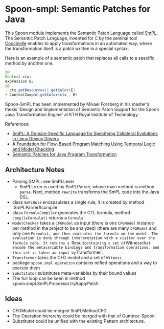# Spoon-smpl: Semantic Patches for Java

This Spoon module implements the Semantic Patch Language called [SmPL](https://en.wikipedia.org/wiki/Coccinelle_(software)#Semantic_Patch_Language "Wikipedia entry"). The Semantic Patch Language, invented for C by the seminal tool [Coccinelle](https://github.com/coccinelle/coccinelle) enables to apply transformations in an automated way, where the transformation itself is a patch written in a special syntax.

Here is an example  of a semantic patch that replaces all calls to a specific method by another one.

```java
@@
Context ctx;
expression E;
@@
- ctx.getResources().getColor(E)
+ ContextCompat.getColor(ctx , E)
``` 

Spoon-SmPL has been implemented by Mikael Forsberg in his master's thesis 'Design and Implementation of Semantic Patch Support for the Spoon Java Transformation Engine' at KTH Royal Institute of Technology.

References:
* [SmPL: A Domain-Specific Language for Specifying Collateral Evolutions in Linux Device Drivers](http://coccinelle.lip6.fr/papers/ercim.pdf)
* [A Foundation for Flow-Based Program Matching Using Temporal Logic and Model Checking](http://coccinelle.lip6.fr/papers/popl09.pdf)
* [Semantic Patches for Java Program Transformation](https://drops.dagstuhl.de/opus/volltexte/2019/10814/pdf/LIPIcs-ECOOP-2019-22.pdf)

## Architecture Notes

* Parsing SMPL: see SmPLLexer
    *  SmPLLexer is used by SmPLParser, whose main method is method `parse`. Next, method `rewrite` transforms the SmPL code into the Java DSL.
* class `SmPLRule` encapsulates a single rule, it is created by method `SmPLParser#compile
* class `FormulaCompiler` generates the CTL formula, method `compileFormula()` returns a `Formula`
* `ModelChecker` takes a `CFGModel` as input (there is one `CFGModel` instance per method in the project to be analyzed) (there are many `CFGModel` and only one `Formula), and then evaluates the formula on the model. The evaluation is done through interpretation with a visitor over the formula code. It returns a `Result` containing a set of `Witness` that encode the metavariable bindings and transformation operations, and this set is taken as input by `Transformer`.
* `Transformer` takes the CFG model and a set of `Witness`
* package `spoon.smpl.operation` contains reified operations and a way to execute them
* `Substitutor` substitutes meta-variables by their bound values
* The full loop can be seen in method spoon.smpl.SmPLProcessor.tryApplyPatch

## Ideas

* CFGModel could be merged SmPLMethodCFG
* The Operation hierarchy could be merged with that of Gumtree-Spoon
* Substitutor could be unified with the existing Pattern architecture. 